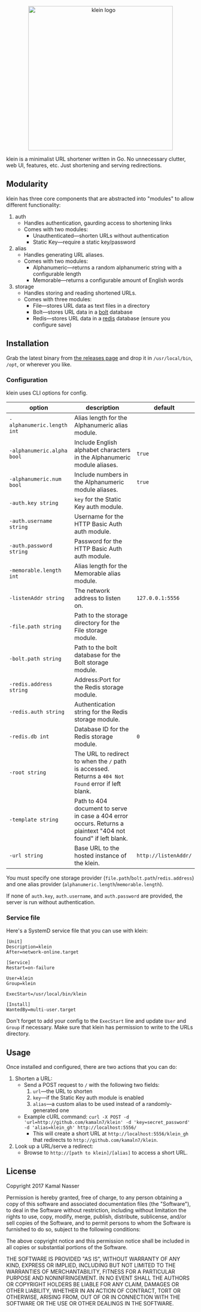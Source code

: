 <p align="center">
  <img src="/klein.png" alt="klein logo" width="386" />
</p>

klein is a minimalist URL shortener written in Go. No unnecessary clutter, web UI, features, etc. Just shortening and serving redirections.

## Modularity

klein has three core components that are abstracted into "modules" to allow different functionality:

1. auth
   * Handles authentication, gaurding access to shortening links
   * Comes with two modules:
     * Unauthenticated—shorten URLs without authentication
     * Static Key—require a static key/password
2. alias
   * Handles generating URL aliases.
   * Comes with two modules:
     * Alphanumeric—returns a random alphanumeric string with a configurable length
     * Memorable—returns a configurable amount of English words
3. storage
   * Handles storing and reading shortened URLs.
   * Comes with three modules:
     * File—stores URL data as text files in a directory
     * Bolt—stores URL data in a [bolt](https://github.com/boltdb/bolt) database
     * Redis—stores URL data in a [redis](https://redis.io/) database (ensure you configure save)

## Installation

Grab the latest binary from [the releases page](https://github.com/kamaln7/klein/releases) and drop it in `/usr/local/bin`, `/opt`, or wherever you like.

### Configuration

klein uses CLI options for config.

| option                     | description                                                                                                  | default              |
| -------------------------- | ------------------------------------------------------------------------------------------------------------ | -------------------- |
| `-alphanumeric.length int` | Alias length for the Alphanumeric alias module.                                                              |                      |
| `-alphanumeric.alpha bool` | Include English alphabet characters in the Alphanumeric module aliases.                                      | `true`               |
| `-alphanumeric.num bool`   | Include numbers in the Alphanumeric module aliases.                                                          | `true`               |
| `-auth.key string`         | `key` for the Static Key auth module.                                                                        |                      |
| `-auth.username string`    | Username for the HTTP Basic Auth auth module.                                                                |                      |
| `-auth.password string`    | Password for the HTTP Basic Auth auth module.                                                                |                      |
| `-memorable.length int`    | Alias length for the Memorable alias module.                                                                 |                      |
| `-listenAddr string`       | The network address to listen on.                                                                            | `127.0.0.1:5556`     |
| `-file.path string`        | Path to the storage directory for the File storage module.                                                   |                      |
| `-bolt.path string`        | Path to the bolt database for the Bolt storage module.                                                       |                      |
| `-redis.address string`    | Address:Port for the Redis storage module.                                                                   |                      |
| `-redis.auth string`       | Authentication string for the Redis storage module.                                                          |                      |
| `-redis.db int`            | Database ID for the Redis storage module.                                                                    | `0`                  |
| `-root string`             | The URL to redirect to when the `/` path is accessed. Returns a `404 Not Found` error if left blank.         |                      |
| `-template string`         | Path to 404 document to serve in case a 404 error occurs. Returns a plaintext "404 not found" if left blank. |                      |
| `-url string`              | Base URL to the hosted instance of the klein.                                                                | `http://listenAddr/` |

You must specify one storage provider (`file.path`/`bolt.path`/`redis.address`) and one alias provider (`alphanumeric.length`/`memorable.length`).

If none of `auth.key`, `auth.username`, and `auth.password` are provided, the server is run without authentication.

### Service file

Here's a SystemD service file that you can use with klein:

```
[Unit]
Description=klein
After=network-online.target

[Service]
Restart=on-failure

User=klein
Group=klein

ExecStart=/usr/local/bin/klein

[Install]
WantedBy=multi-user.target
```

Don't forget to add your config to the `ExecStart` line and update `User` and `Group` if necessary. Make sure that klein has permission to write to the URLs directory.

## Usage

Once installed and configured, there are two actions that you can do:

1. Shorten a URL:
   * Send a POST request to `/` with the following two fields:
     1. `url`—the URL to shorten
     2. `key`—if the Static Key auth module is enabled
     3. `alias`—a custom alias to be used instead of a randomly-generated one
   * Example cURL command: `curl -X POST -d 'url=http://github.com/kamaln7/klein' -d 'key=secret_password' -d 'alias=klein_gh' http://localhost:5556/`
     * This will create a short URL at `http://localhost:5556/klein_gh` that redirects to `http://github.com/kamaln7/klein`.
2. Look up a URL/serve a redirect:
   * Browse to `http://[path to klein]/[alias]` to access a short URL.

## License

Copyright 2017 Kamal Nasser

Permission is hereby granted, free of charge, to any person obtaining a copy of this software and associated documentation files (the "Software"), to deal in the Software without restriction, including without limitation the rights to use, copy, modify, merge, publish, distribute, sublicense, and/or sell copies of the Software, and to permit persons to whom the Software is furnished to do so, subject to the following conditions:

The above copyright notice and this permission notice shall be included in all copies or substantial portions of the Software.

THE SOFTWARE IS PROVIDED "AS IS", WITHOUT WARRANTY OF ANY KIND, EXPRESS OR IMPLIED, INCLUDING BUT NOT LIMITED TO THE WARRANTIES OF MERCHANTABILITY, FITNESS FOR A PARTICULAR PURPOSE AND NONINFRINGEMENT. IN NO EVENT SHALL THE AUTHORS OR COPYRIGHT HOLDERS BE LIABLE FOR ANY CLAIM, DAMAGES OR OTHER LIABILITY, WHETHER IN AN ACTION OF CONTRACT, TORT OR OTHERWISE, ARISING FROM, OUT OF OR IN CONNECTION WITH THE SOFTWARE OR THE USE OR OTHER DEALINGS IN THE SOFTWARE.
